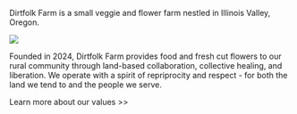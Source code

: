 <p class="header size-xl">Dirtfolk Farm is a small veggie and flower farm nestled in Illinois Valley, Oregon.</p>

<img class="pt-lg pb-lg" src="/assets/images/2024su_greenhouse.jpg">

Founded in 2024, Dirtfolk Farm provides food and fresh cut flowers to our rural community through land-based collaboration, collective healing, and liberation. We operate with a spirit of repriprocity and respect - for both the land we tend to and the people we serve.

Learn more about our values >>